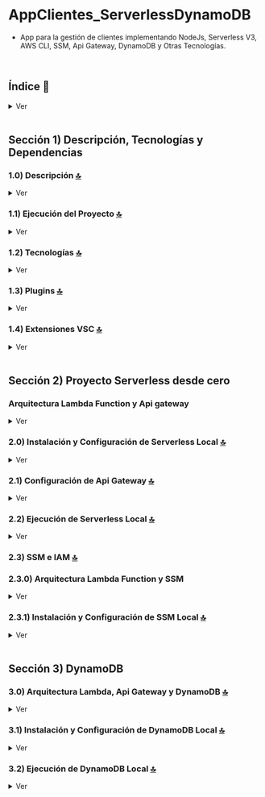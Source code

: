 # AppClientes_ServerlessDynamoDB

* App para la gestión de clientes implementando NodeJs, Serverless V3, AWS CLI, SSM, Api Gateway, DynamoDB y Otras Tecnologías.


<br>

## Índice 📜

<details>
 <summary> Ver </summary>
 
 <br>
 
### Sección 1) Descripción, Tecnologías y Dependencias 

 - [1.0) Descripción del Proyecto.](#10-descripción-)
 - [1.1) Ejecución del Proyecto.](#11-ejecución-del-proyecto-)
 - [1.2) Tecnologías.](#12-tecnologías-)
 - [1.3) Plugins.](#13-plugins-)
 - [1.4) Extensiones VSC.](#14-extensiones-vsc-)
 
 
### Sección 2) Proyecto Serverless desde cero 
 
 - [2.0) Instalación y Configuración de Serverless Local](#20-instalación-y-configuración-de-serverless-local-)
 - [2.1) Configuración de Api Gateway](#21-configuración-de-api-gateway-) 
 - [2.2) Ejecución de Serverless Local](#22-ejecución-de-serverless-local-)
 - [2.3) SSM y IAM](#23-ssm-y-iam-)
      - [2.3.0) Arquitectura Lambda Function y SSM](#230-arquitectura-lambda-function-y-ssm)
      - [2.3.1) Instalación y Configuración de SSM Local](#231-instalación-y-configuración-de-ssm-local-)
 
 
 ### Sección 3) DynamoDB
 
 - [3.0) Arquitectura Lambda, Api Gateway y DynamoDB](#30-arquitectura-lambda-api-gateway-y-dynamodb-)
 - [3.1) Instalación y Configuración de DynamoDB Local](#31-instalación-y-configuración-de-dynamodb-local-)
 - [3.2) Ejecución de DynamoDB Local](#32-ejecución-de-dynamodb-local-)

<br>

</details>









<br>

## Sección 1) Descripción, Tecnologías y Dependencias 


### 1.0) Descripción [🔝](#índice-) 

<details>
  <summary>Ver</summary>
 
 <br>

* ipsum

<br>

</details>


### 1.1) Ejecución del Proyecto [🔝](#índice-)

<details>
  <summary>Ver</summary>
  
* Crear un entorno de trabajo a través de algún IDE
* Clonar el Proyecto (`git clone https://github.com/andresWeitzel/AppClientes_ServerlessDynamoDB`)
* Dentro del directorio instalar todos los plugins implementados
  * `npm install serverless-offline --save-dev`
  * `npm install -g serverless`
  * `pip install awscli` 
  * `npm install serverless-offline-ssm --save-dev`
  * `npm install serverless-dynamodb-local --save`
  * `serverless dynamodb install`
  * `serverless dynamodb start --migrate`
  * Reiniciar el IDE caso de tenerlo ejecutado. 
* Levantar Serverless en Local (`sls offline start`)
* Comprobar respuestas de los endpoints generados a través de alguna herramienta Cliente Http (Ej:Postman)

<br>

</details>


### 1.2) Tecnologías [🔝](#índice-)

<details>
  <summary>Ver</summary>
 
 <br>

### Tecnologías Implementadas

| **Tecnologías** | **Versión** | **Finalidad** |               
| ------------- | ------------- | ------------- |
| SDK | 4.3.2  | Inyección Automática de Módulas para Lambdas |
| Serverless Framework Core | 3.23.0 | Core Servicios AWS |
| Serverless Plugin | 6.2.2  | Librerías para la Definición Modular |
| AWS CLI | 1.27.8 | Interfaz de línea de comandos unificada para Amazon Web Servicios. |
| Systems Manager Parameter Store (SSM) | 3.0 | Manejo de Variables de Entorno |
| Amazon Api Gateway | 2.0 | Gestor, Autenticación, Control y Procesamiento de la Api | 
| DynamoDB | - | SGDB NoSQL | 
| NodeJS | 14.18.1  | Librería JS |
| VSC | 1.72.2  | IDE |
| Postman| 10.11  | Cliente Http |
| CMD | 10 | Símbolo del Sistema para linea de comandos | 
| Git | 2.29.1  | Control de Versiones |

<br>

</details>


### 1.3) Plugins [🔝](#índice-)

<details>
  <summary>Ver</summary>

| **Plugin** | **Descarga** |               
| -------------  | ------------- |
| serverless-offline |  https://www.serverless.com/plugins/serverless-offline |
| serverless-offline-ssm |  https://www.npmjs.com/package/serverless-offline-ssm |
| serverless-dynamodb-local |  https://www.npmjs.com/package/serverless-dynamodb-local |
| awscli | https://pypi.org/project/awscli/ |

<br>

</details>

### 1.4) Extensiones VSC [🔝](#índice-)

<details>
 <summary>Ver</summary>

| **Extensión** |              
| -------------  | 
| Prettier - Code formatter |
| YAML - Autoformatter .yml (alt+shift+f) |
| DotENV |


<br>

</details>


<br>

## Sección 2) Proyecto Serverless desde cero

### Arquitectura Lambda Function y Api gateway 

<details>
  <summary>Ver</summary>
 
 
 <br>
 
<img src="./doc/lambdasApiGateway.png" style="width: 70%; height: 70%"/>

<br>

</details>


### 2.0) Instalación y Configuración de Serverless Local [🔝](#índice-)

<details>
 <summary>Ver</summary>
 
 <br>

* Una vez abierto el proyecto instalamos  serverless de forma Global `npm install -g serverless`
* Seguidamente creamos toda la config de serverless para nuestro proyecto(en mi caso el nombre del proyecto es `project-dynamodb`) `serverless create --template aws-nodejs --path project-dynamodb && cd project-dynamodb`
* Luego inicializamos el package.json en el proyecto `npm init -y`.
* Instalamos el plugin serverless-offline `npm i serverless-offline`
* Comprobamos versión `serverless --version`
* Salida Esperada ..

   ``` bash
    Framework Core: 3.23.0
    Plugin: 6.2.2
    SDK: 4.3.2

   ```
* Agregamos el plugin instalado de serverless-offline al archivo `serverless.yml`
* Configuramos los diversos parámetros necesarios del provider
* Creamos el directorio `src/lambdas/` y todas las funciones lambdas las trabajaremos dentro del mismo
* Cambiamos el nombre de nuestra lambda `handler.js` por `hello.js` y la llevamos al directorio de lambdas
* Nuestra lambda quedaría....
  ``` js
   'use strict';

   module.exports.test = async (event) => {
     return {
       statusCode: 200,
       body: JSON.stringify(
         {
           message: 'HI, LAMBDA ACTIVE',
           input: event,
         },
         null,
         2
       ),
     };

   };

  ```
* Configuramos tipo de método y path a través de httpApi para la lambda.
* Configuramos el puerto http 
* Archivo serveless.yml..

  ``` yml
  
   service: project-dynamodb

   frameworkVersion: '3'

   provider:
     name: aws
     runtime: nodejs14.x
     stage: dev
     region : us-west-1
     memorySize: 512
     timeout : 20

   plugins:
     - serverless-offline 

   custom: 
     serverless-offline:
       httpPort: 4000   

   functions:
     hello:
       handler: src/lambdas/hello.test
       events:
         - httpApi:
             method: GET
             path: hello

  ``` 
   
  
</br>   

* Guía Oficial : https://www.serverless.com//blog/serverless-framework-v3-is-live)   
* Guía Recomendada : https://medium.com/@patricio.aranguiz/serverless-offline-aws-lambda-api-gateway-15a4dfdfbc16
* Config Parámetros Provider : https://www.tutorialspoint.com/serverless/serverless_regions_memory_size_timeouts.htm


<br>
 
</details>


### 2.1) Configuración de Api Gateway [🔝](#índice-) 

<details>
 <summary>Ver</summary>
 
 <br>
 
 
 * API Gateway gestiona todas las tareas relacionadas con la aceptación y el procesamiento de centenares de miles de llamadas simultáneas a la API. Estas tareas incluyen la administración del tráfico, el control de la autorización y el acceso, el monitoreo y la administración de versiones de la API.
* No es necesario la instalación de ningún paquete adicional, este servicio viene incluido en la instalación principal de serverless.
* Para cada lambda es necesario adicionar el parametro `private: true` dentro de `- httpApi` para que se aplique la restricción de acceso correctamente.
* Vamos a generar una sección de `resources` . Esta es la plantilla de CloudFormation (Servicio de recursos de AWS) para declarar los recursos de serverless a utilizar.
* En este caso vamos a extender los diversos manejos de recursos para nuestra Api Gateway. (Tipos, Templates y Códigos de Respuesta).
* Para desacoplar código de nuestro serverless.yml para a generar un archivo .yml aparte para nuestro api gateway.
* Creamos dicho archivo dentro de la siguiente jerarquia dentro de nuestro proyecto `src/resources/api-gateway.yml`
* Nuestro `api-gateway.yml` quedaría..

  ``` yml
   Resources:
      ApiGatewayRestApi:
      Type: AWS::ApiGateway::RestApi
      Properties:
        Name: apiGatewayRestApi
      #### Gateway Response INIT
    GatewayResponseDefault400:
      Type: "AWS::ApiGateway::GatewayResponse"
      Properties:
        RestApiId:
          Ref: "ApiGatewayRestApi"
        ResponseType: DEFAULT_4XX
        ResponseTemplates:
          application/json: '{"error":{"code":"custom-4XX-generic","message":$context.error.messageString},"requestId":"$context.requestId"}'
    GatewayResponseDefault500:
      Type: "AWS::ApiGateway::GatewayResponse"
      Properties:
        RestApiId:
          Ref: "ApiGatewayRestApi"
        ResponseType: DEFAULT_5XX
        ResponseTemplates:
          application/json: '{"error":{"code":"custom-5XX-generic","message":$context.error.messageString},"requestId":"$context.requestId"}'
    GatewayResponseAccessDeied:
      Type: "AWS::ApiGateway::GatewayResponse"
      Properties:
        RestApiId:
          Ref: "ApiGatewayRestApi"
        ResponseType: ACCESS_DENIED
        ResponseTemplates:
          application/json: '{"error":{"code":"custom-403-access-denied","message":$context.error.messageString},"requestId":"$context.requestId"}'
    GatewayResponseApiConfigurationError:
      Type: "AWS::ApiGateway::GatewayResponse"
      Properties:
        RestApiId:
          Ref: "ApiGatewayRestApi"
        ResponseType: API_CONFIGURATION_ERROR
        ResponseTemplates:
          application/json: '{"error":{"code":"custom-500-api-configuration-error","message":$context.error.messageString},"requestId":"$context.requestId"}'
    GatewayResponseAuthorizerConfigurationError:
      Type: "AWS::ApiGateway::GatewayResponse"
      Properties:
        RestApiId:
          Ref: "ApiGatewayRestApi"
        ResponseType: AUTHORIZER_CONFIGURATION_ERROR
        ResponseTemplates:
          application/json: '{"error":{"code":"custom-500-authorizer-configuration-error","message":$context.error.messageString},"requestId":"$context.requestId"}'
    GatewayResponseAuthorizerFailure:
      Type: "AWS::ApiGateway::GatewayResponse"
      Properties:
        RestApiId:
          Ref: "ApiGatewayRestApi"
        ResponseType: AUTHORIZER_FAILURE
        ResponseTemplates:
          application/json: '{"error":{"code":"custom-500-authorizer-failure","message":$context.error.messageString},"requestId":"$context.requestId"}'
    GatewayResponseBadRequestBody:
      Type: "AWS::ApiGateway::GatewayResponse"
      Properties:
        RestApiId:
          Ref: "ApiGatewayRestApi"
        ResponseType: BAD_REQUEST_BODY
        ResponseTemplates:
          application/json: '{"error":{"code":"custom-400-bad-request-body","message":$context.error.messageString},"requestId":"$context.requestId"}'
    GatewayResponseBadRequestParameters:
      Type: "AWS::ApiGateway::GatewayResponse"
      Properties:
        RestApiId:
          Ref: "ApiGatewayRestApi"
        ResponseType: BAD_REQUEST_PARAMETERS
        ResponseTemplates:
          application/json: '{"error":{"code":"custom-400-bad-request-parameters","message":$context.error.messageString},"requestId":"$context.requestId"}'
    GatewayResponseExpiredToken:
      Type: "AWS::ApiGateway::GatewayResponse"
      Properties:
        RestApiId:
          Ref: "ApiGatewayRestApi"
        ResponseType: EXPIRED_TOKEN
        ResponseTemplates:
          application/json: '{"error":{"code":"custom-403-expired-token","message":$context.error.messageString},"requestId":"$context.requestId"}'
    GatewayResponseIntegrationFailure:
      Type: "AWS::ApiGateway::GatewayResponse"
      Properties:
        RestApiId:
          Ref: "ApiGatewayRestApi"
        ResponseType: INTEGRATION_FAILURE
        ResponseTemplates:
          application/json: '{"error":{"code":"custom-504-integration-failure","message":$context.error.messageString},"requestId":"$context.requestId"}'
    GatewayResponseIntegrationTimeout:
      Type: "AWS::ApiGateway::GatewayResponse"
      Properties:
        RestApiId:
          Ref: "ApiGatewayRestApi"
        ResponseType: INTEGRATION_TIMEOUT
        ResponseTemplates:
          application/json: '{"error":{"code":"custom-504-integration-timeout","message":$context.error.messageString},"requestId":"$context.requestId"}'
    GatewayResponseInvalidApiKey:
      Type: "AWS::ApiGateway::GatewayResponse"
      Properties:
        RestApiId:
          Ref: "ApiGatewayRestApi"
        ResponseType: INVALID_API_KEY
        ResponseTemplates:
          application/json: '{"error":{"code":"custom-403-invalid-api-key","message":$context.error.messageString},"requestId":"$context.requestId"}'
    GatewayResponseInvalidSignature:
      Type: "AWS::ApiGateway::GatewayResponse"
      Properties:
        RestApiId:
          Ref: "ApiGatewayRestApi"
        ResponseType: INVALID_SIGNATURE
        ResponseTemplates:
          application/json: '{"error":{"code":"custom-403-invalid-signature","message":$context.error.messageString},"requestId":"$context.requestId"}'
    GatewayResponseMissingAuthenticationToken:
      Type: "AWS::ApiGateway::GatewayResponse"
      Properties:
        RestApiId:
          Ref: "ApiGatewayRestApi"
        ResponseType: MISSING_AUTHENTICATION_TOKEN
        ResponseTemplates:
          application/json: '{"error":{"code":"custom-403-missing-authentication-token","message":$context.error.messageString},"requestId":"$context.requestId"}'
    GatewayResponseQuotaExceeded:
      Type: "AWS::ApiGateway::GatewayResponse"
      Properties:
        RestApiId:
          Ref: "ApiGatewayRestApi"
        ResponseType: QUOTA_EXCEEDED
        ResponseTemplates:
          application/json: '{"error":{"code":"custom-429-quota-exceeded","message":$context.error.messageString},"requestId":"$context.requestId"}'
    GatewayResponseRequestTooLarge:
      Type: "AWS::ApiGateway::GatewayResponse"
      Properties:
        RestApiId:
          Ref: "ApiGatewayRestApi"
        ResponseType: REQUEST_TOO_LARGE
        ResponseTemplates:
          application/json: '{"error":{"code":"custom-413-request-too-large","message":$context.error.messageString},"requestId":"$context.requestId"}'
    GatewayResponseResourceNotFound:
      Type: "AWS::ApiGateway::GatewayResponse"
      Properties:
        RestApiId:
          Ref: "ApiGatewayRestApi"
        ResponseType: RESOURCE_NOT_FOUND
        ResponseTemplates:
          application/json: '{"error":{"code":"custom-404-resource-not-found","message":$context.error.messageString},"requestId":"$context.requestId"}'
    GatewayResponseThrottled:
      Type: "AWS::ApiGateway::GatewayResponse"
      Properties:
        RestApiId:
          Ref: "ApiGatewayRestApi"
        ResponseType: THROTTLED
        ResponseTemplates:
          application/json: '{"error":{"code":"custom-429-throttled","message":$context.error.messageString},"requestId":"$context.requestId"}'
    GatewayResponseUnauthorized:
      Type: "AWS::ApiGateway::GatewayResponse"
      Properties:
        RestApiId:
          Ref: "ApiGatewayRestApi"
        ResponseType: UNAUTHORIZED
        ResponseTemplates:
          application/json: '{"error":{"code":"custom-401-unauthorized","message":$context.error.messageString},"requestId":"$context.requestId"}'
    GatewayResponseUnauthorizedMediType:
      Type: "AWS::ApiGateway::GatewayResponse"
      Properties:
        RestApiId:
          Ref: "ApiGatewayRestApi"
        ResponseType: UNSUPPORTED_MEDIA_TYPE
        ResponseTemplates:
          application/json: '{"error":{"code":"custom-415-unsupported-media-type","message":$context.error.messageString},"requestId":"$context.requestId"}'
      #### Gateway Response END

  ``` 
* Seguidamente referenciamos el archivo `api-gateway.yml` al `serverless.yml`
* La configuración General de nuestro `serverless.yml` quedaría...

     ``` yml
  
   service: project-dynamodb

   frameworkVersion: "3"

   provider:
     name: aws
     runtime: nodejs14.x
     stage: dev
     region : us-west-1
     memorySize: 512
     timeout : 10

   plugins:
     - serverless-offline

   custom:
     serverless-offline:
       httpPort: 4000

   functions:
     hello:
       handler: src/lambdas/hello.test
       events:
         - httpApi:
             method: GET
             path: hello
             private: true

   resources:
     - ${file(src/resources/api-gateway.yml)}

  ```

</br>   

* Código Base de Ejemplo : https://gist.github.com/jonatassaraiva/4c33dd8225605c02318cd71a55b2335d



<br>

</details>
 




### 2.2) Ejecución de Serverless Local [🔝](#índice-)

<details>
 <summary>Ver</summary>
 
 <br>


* Por defecto tenemos configurado una lambda llamada hello a través de su función .test que se ha modificado( por defecto serverless crea una lambda handler.js)
* Además tenemos configurada la seguridad y manejo de responses por parte de la Api Gateway, esta nos provera un token de acceso (x-api-key) para el acceso a cada lambda.
* Levantamos serverless con el comando `sls offline start` o `serverless offline start`
* Visualizamos el endpoint local que serverless nos genera..

     ``` bash
     Starting Offline at stage dev (us-east-1)

   Offline [http for lambda] listening on http://localhost:3002
   Function names exposed for local invocation by aws-sdk:
              * hello: project-dynamodb-dev-hello
   Remember to use 'x-api-key' on the request headers.
   Key with token: 'd41d8cd98f00b204e9800998ecf8427e'           
              
    GET | http://localhost:3000/hello   
    POST | http://localhost:3000/2015-03-31/functions/hello/invocations 
    
    Server ready: http://localhost:4000
  ``` 
* Abrimos alguna herramienta para generar peticiones http (ej: Postman) y generamos una request al endpoint generado junto con la api key de nuestro gateway  
* Seleccionamos método `GET`, luego escribimos el endpoint `http://localhost:3000/hello`, seguidamente pestaña `Headers` en `KEY` colocamos `x-api-key` y en `VALUE` colocamos el token generado `d41d8cd98f00b204e9800998ecf8427e`.
* Procedemos a ejecutar la request y podemos comprobar la metadata de la lambda en la consola de postman
* También obtenemos la respuesta por consola..
  
  ``` bash
    GET /hello (λ: hello)
   (λ: hello) RequestId: 63fc1719-ae56-4d56-8296-87d45b44fc96  Duration: 124.64 ms  Billed Duration: 125 ms
  ```
  
  
<br>

</details>
 



### 2.3) SSM e IAM [🔝](#índice-)

### 2.3.0) Arquitectura Lambda Function y SSM 

<details>
 <summary>Ver</summary>
 
<br>
 
<img src="./doc/ssmLambdas.png" style="width: 70%; height: 70%"/>

<br>

</details>


### 2.3.1) Instalación y Configuración de SSM Local [🔝](#índice-)


<details>
 <summary>Ver</summary>
 
 <br>

* Instalamos el plugin `npm install serverless-offline serverless-offline-ssm --save-dev`
* Agregamos el complemento dentro del serverless.yml. Es importante mantener el orden siguiente (serverless-offline siempre último por temas de compatibilidad).
   
  ``` YML
    plugins:
       - serverless-offline-ssm
       - serverless-offline
  ``` 
* Dentro del proyecto creamos el archivo `serverless.env.yml` que será el que contenga los valores de las variables de entorno de nuestro proyecto
* Dentro de dicho archivo colocamos una variable test para comprobar su funcionamiento.. 
  
  ``` YML
    HELLO_TEST : ${ssm:/hello_test}  
  ```
* Relacionamos el arhivo `serverless.env.yml` dentro del `serverless.yml` agregando el parametro `enviroment` junto a dicho archivo..
 
  ``` YML
   provider:
     name: aws
     runtime: nodejs14.x
     stage: dev
     region : us-west-1
     memorySize: 512
     timeout : 10
     environment: ${file(serverless.env.yml)}  
  ``` 
* Seguidamente vamos a configurar el ssm dentro del bloque `custom` para el archivo `serverless.yml` 
* Agregamos el stage (IMPORTANTE RESPETAR EL STAGE DEL PROVIDER Y DEL SSM) y la variable test, quedando..

  ``` YML
    custom:
     serverless-offline-ssm:
       stages:
         - dev
       ssm:
         '/hello_test': 'HELLO SSM'
     serverless-offline:
       httpPort: 4000  
  ```
* Por último utilizamos dicha variable en la lambda declarada, para invocar una variable de entorno utilizamos `process.env.variable`  
 
    ```js
      'use strict';

      module.exports.test = async (event) => {
        return {
          statusCode: 200,
          body: JSON.stringify(
            {
              message: process.env.HELLO_TEST,
              input: event,
            },
            null,
            2
          ),
        };

      };

   ```
* Ejecutamos el programa, realizamos la petición get a través de postman a nuestra lambda y podemos visualizar la metadata de la misma junto con nuestra variable de entorno.
* Salida Esperada..

     ```cmd
        {
          "message": "HELLO SSM",
          "input": {
              "body": null,
              "cookies": [],
              "headers": {
                  "x-api-key": "d41d8cd98f00b204e9800998ecf8427e",
                  "content-type": "application/json",
                  "user-agent": "PostmanRuntime/7.29.2",
                  "accept": "*/*",
                  "cache-control": "no-cache",
                  "postman-token": "ea2e186f-732f-450e-abf2-4572b3e0206b",
                  "host": "localhost:4000",
                  "accept-encoding": "gzip, deflate, br",
                  "connection": "keep-alive",
                  "content-length": "163"
              },
              "isBase64Encoded": false,
              "pathParameters": null,
              "queryStringParameters": null,
              "rawPath": "/hello",
              "rawQueryString": "",
              "requestContext": {
                  "accountId": "offlineContext_accountId",
                  "apiId": "offlineContext_apiId",
                  "authorizer": {
                      "jwt": {}
                  },
                  "domainName": "offlineContext_domainName",
                  "domainPrefix": "offlineContext_domainPrefix",
                  "http": {
                      "method": "GET",
                      "path": "/hello",
                      "protocol": "HTTP/1.1",
                      "sourceIp": "127.0.0.1",
                      "userAgent": "PostmanRuntime/7.29.2"
                  },
                  "requestId": "offlineContext_resourceId",
                  "routeKey": "GET hello",
                  "stage": "$default",
                  "time": "31/Oct/2022:23:49:02 -0300",
                  "timeEpoch": 1667270942415
              },
              "routeKey": "GET hello",
              "stageVariables": null,
              "version": "2.0"
          }
      }
    ```
  
  <br>

</details>


<br>


## Sección 3) DynamoDB


### 3.0) Arquitectura Lambda, Api Gateway y DynamoDB [🔝](#índice-)

<details>
 <summary>Ver</summary>
 
 <br>
 
 ![Index app](https://github.com/andresWeitzel/AppClientes_ServerlessDynamoDB/blob/master/doc/lambdasDynamo.png)
 
 <br>

</details>



### 3.1) Instalación y Configuración de DynamoDB Local [🔝](#índice-)

<details>
 <summary>Ver</summary>
 
 <br>

 * Dentro del directorio del proyecto ejecutamos `npm i serverless-dynamodb-local --save`
* Agregamos el plugin en el .yml

   ```yml
      plugins:
         - serverless-dynamodb-local
   ```

* Luego instalamos los complementos de dynamo `serverless dynamodb install`
* Dentro de `src/resources/` creamos el archivo `dynamo-table.yml`.
* Agregamos la config de la db (tablas, propiedades, etc) dentro de dicho .yml.
* Nuestro archivo `dynamo-table.yml` quedaría....
   
   ```yml
    Resources:
     usersTable:
       Type: AWS::DynamoDB::Table
       Properties:
         TableName: usersTable
         AttributeDefinitions:
           - AttributeName: year
             AttributeType: N
           - AttributeName: title
             AttributeType: S
         KeySchema:
           - AttributeName: year
             KeyType: HASH
           - AttributeName: title
             KeyType: RANGE
         ProvisionedThroughput:
           ReadCapacityUnits: 10
           WriteCapacityUnits: 10

   ```
* Agregamos dicho archivo al `serverless.yml` en la sección de resources..

  ```yml
   resources:
      - ${file(src/resources/api-gateway.yml)}
      - ${file(src/resources/dynamo-table.yml)}

  ```

* Verificamos que Dynamo haya sido configurado correctamente, ejecutamos dicho sgdb... `serverless dynamodb start --migrate`
* Salida esperada..

   ```cmd
    Dynamodb Local Started, Visit: http://localhost:8000/shell
    DynamoDB - created table usersTable
   
   ```

 <br>

</details>
  

### 3.2) Ejecución de DynamoDB Local [🔝](#índice-)

<details>
 <summary>Ver</summary>
 
 <br>

 * Para poder visualizar nuestro esquema de tablas y datos en local debemos utilizar `aws cli`.
* Instalamos dicho paquete `pip install awscli`
* Comprobamos la versión `aws --version`
* Salida Esperada...
 
  ```cmd
    aws-cli/1.27.8 Python/3.9.5 Windows/10 botocore/1.29.8
  ```
* Configuramos `credenciales ficticias`. DynamoDB offline no las validará, solo hay que proporcionarlas, no puede estar en blanco.
* `export AWS_ACCESS_KEY_ID=223344`
* `export AWS_SECRET_ACCESS_KEY=wJalrXUtTHISI/DYNAMODB/bPxRfiCYEXAMPLEKEY`
* Seguidamente en otra bash/terminal levantamos Dynamodb `serverless dynamodb start --migrate`
* Salida esperada..

   ```cmd
    Dynamodb Local Started, Visit: http://localhost:8000/shell
    DynamoDB - created table usersTable
   
   ```
* Regresando a la consola anterior levantamos aws cli con el endpoint que se nos ha generado (http://localhost:8000) y pasandole la región.
* Ejecutamos `aws dynamodb list-tables --endpoint-url http://localhost:8000 --region=us-east-1`
* Salida Esperada..
  
   ```cmd
       {
        "TableNames": [
            "usersTable"
        ]
    }
   
   ```
* `Hemos creado, configurado y ejecutado correctamente lo básico para poder trabajar con DynamoDB`

</br>

* https://dynobase.dev/run-dynamodb-locally/#serverless-framework
* https://docs.aws.amazon.com/apigateway/latest/developerguide/http-api-dynamo-db.html
* https://dynobase.dev/run-dynamodb-locally/#connecting-dynamodb-offline-cli

* CRUD DynamoDB : https://medium.com/dev-jam/serverless-simple-crud-application-in-10-minutes-on-aws-69e022298e80
* ÚLTIMA DOC IMPLEMENTADA CRUD DynamoDB : https://dev.to/rajandmr/dynamodb-crud-with-nodejs-and-lambda-inn

 
 
 <br>

</details>








